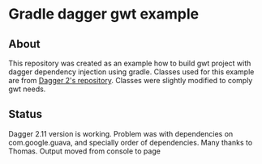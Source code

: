 # Gradle dagger gwt example

## About

This repository was created as an example how to build gwt project with dagger dependency injection using gradle. Classes used for this example are from [Dagger 2's repository][repo]. Classes were slightly modified to comply gwt needs.

## Status

Dagger 2.11 version is working. Problem was with dependencies on com.google.guava, and specially order of dependencies. Many thanks to Thomas.
Output moved from console to page

[repo]: https://github.com/google/dagger

